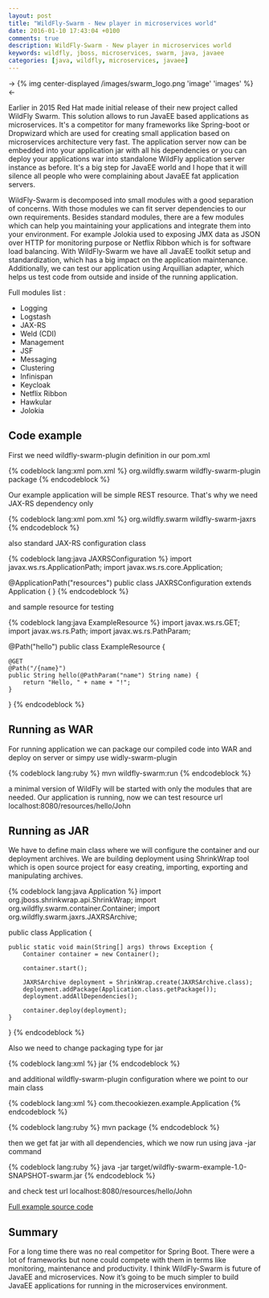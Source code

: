 ```yaml
---
layout: post
title: "WildFly-Swarm - New player in microservices world"
date: 2016-01-10 17:43:04 +0100
comments: true
description: WildFly-Swarm - New player in microservices world
keywords: wildfly, jboss, microservices, swarm, java, javaee
categories: [java, wildfly, microservices, javaee]
---
```


-> {% img center-displayed /images/swarm_logo.png 'image' 'images' %} <-

Earlier in 2015 Red Hat made initial release of their new project called WildFly Swarm. This solution allows to run JavaEE based applications as microservices. It's a competitor for many frameworks like Spring-boot or Dropwizard which are used for creating small application based on microservices architecture very fast. The application server now can be embedded into your application jar with all his dependencies or you can deploy your applications war into standalone WildFly application server instance as before. It's a big step for JavaEE world and I hope that it will silence all people who were complaining about JavaEE fat application servers.

<!-- more -->

WildFly-Swarm is decomposed into small modules with a good separation of concerns. With those modules we can fit server dependencies to our own requirements. Besides standard modules, there are a few modules which can help you maintaining your applications and integrate them into your environment. For example Jolokia used to exposing JMX data as JSON over HTTP for monitoring purpose or Netflix Ribbon which is for software load balancing. With WildFly-Swarm we have all JavaEE toolkit setup and standardization, which has a big impact on the application maintenance. Additionally, we can test our application using Arquillian adapter, which helps us test code from outside and inside of the running application.

Full modules list :

*   Logging
*   Logstash
*   JAX-RS
*   Weld (CDI)
*   Management
*   JSF
*   Messaging
*   Clustering
*   Infinispan
*   Keycloak
*   Netflix Ribbon
*   Hawkular
*   Jolokia

Code example
---------------------

First we need wildfly-swarm-plugin definition in our pom.xml

{% codeblock lang:xml pom.xml %}
<plugins>
  <plugin>
    <groupId>org.wildfly.swarm</groupId>
    <artifactId>wildfly-swarm-plugin</artifactId>
    <executions>
      <execution>
        <goals>
          <goal>package</goal>
        </goals>
      </execution>
    </executions>
  </plugin>
</plugins>
{% endcodeblock %}

Our example application will be simple REST resource. That's why we need JAX-RS dependency only

{% codeblock lang:xml pom.xml %}
<dependency>
  <groupId>org.wildfly.swarm</groupId>
  <artifactId>wildfly-swarm-jaxrs</artifactId>
</dependency>
{% endcodeblock %}

also standard JAX-RS configuration class

{% codeblock lang:java JAXRSConfiguration %}
import javax.ws.rs.ApplicationPath;
import javax.ws.rs.core.Application;

@ApplicationPath("resources")
public class JAXRSConfiguration extends Application {
}
{% endcodeblock %}

and sample resource for testing

{% codeblock lang:java ExampleResource %}
import javax.ws.rs.GET;
import javax.ws.rs.Path;
import javax.ws.rs.PathParam;

@Path("hello")
public class ExampleResource {

    @GET
    @Path("/{name}")
    public String hello(@PathParam("name") String name) {
        return "Hello, " + name + "!";
    }
}
{% endcodeblock %}

Running as WAR
---------------------

For running application we can package our compiled code into WAR and deploy on server or simpy use widly-swarm-plugin

{% codeblock lang:ruby %}
mvn wildfly-swarm:run
{% endcodeblock %}

a minimal version of WildFly will be started with only the modules that are needed. Our application is running, now we can test resource url localhost:8080/resources/hello/John

Running as JAR
---------------------

We have to define main class where we will configure the container and our deployment archives. We are building deployment using ShrinkWrap tool which is open source project for easy creating, importing, exporting and manipulating archives.  

{% codeblock lang:java Application %}
import org.jboss.shrinkwrap.api.ShrinkWrap;
import org.wildfly.swarm.container.Container;
import org.wildfly.swarm.jaxrs.JAXRSArchive;

public class Application {

    public static void main(String[] args) throws Exception {
        Container container = new Container();

        container.start();

        JAXRSArchive deployment = ShrinkWrap.create(JAXRSArchive.class);
        deployment.addPackage(Application.class.getPackage());
        deployment.addAllDependencies();

        container.deploy(deployment);
    }

}
{% endcodeblock %}

Also we need to change packaging type for jar

{% codeblock lang:xml %}
<packaging>jar</packaging>
{% endcodeblock %}

and additional wildfly-swarm-plugin configuration where we point to our main class

{% codeblock lang:xml %}
<configuration>
    <mainClass>com.thecookiezen.example.Application</mainClass>
</configuration>
{% endcodeblock %}

{% codeblock lang:ruby %}
mvn package
{% endcodeblock %}

then we get fat jar with all dependencies, which we now run using java -jar command

{% codeblock lang:ruby %}
java -jar target/wildfly-swarm-example-1.0-SNAPSHOT-swarm.jar
{% endcodeblock %}

and check test url localhost:8080/resources/hello/John

[Full example source code](https://github.com/nikom1337/wildfly-swarm-example)

Summary
---------------------

For a long time there was no real competitor for Spring Boot. There were a lot of frameworks but none could compete with them in terms like monitoring, maintenance and productivity. I think WildFly-Swarm is future of JavaEE and microservices. Now it’s going to be much simpler to build JavaEE applications for running in the microservices environment.